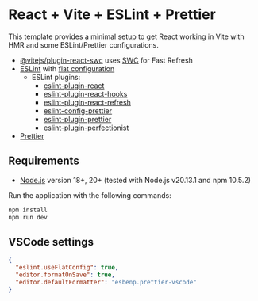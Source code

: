# React + Vite + ESLint + Prettier

This template provides a minimal setup to get React working in Vite with HMR and some ESLint/Prettier configurations.

- [@vitejs/plugin-react-swc](https://github.com/vitejs/vite-plugin-react-swc) uses [SWC](https://swc.rs/) for Fast Refresh
- [ESLint](https://eslint.org/docs/v8.x/) with [flat configuration](https://eslint.org/docs/v8.x/use/configure/migration-guide)
  - ESLint plugins:
    - [eslint-plugin-react](https://www.npmjs.com/package/eslint-plugin-react)
    - [eslint-plugin-react-hooks](https://www.npmjs.com/package/eslint-plugin-react-hooks)
    - [eslint-plugin-react-refresh](https://www.npmjs.com/package/eslint-plugin-react-refresh)
    - [eslint-config-prettier](https://www.npmjs.com/package/eslint-config-prettier)
    - [eslint-plugin-prettier](https://www.npmjs.com/package/eslint-plugin-prettier)
    - [eslint-plugin-perfectionist](https://eslint-plugin-perfectionist.azat.io/guide/introduction)
- [Prettier](https://prettier.io/docs/en/)

## Requirements

- [Node.js](https://nodejs.org/en) version 18+, 20+ (tested with Node.js v20.13.1 and npm 10.5.2)

Run the application with the following commands:

```bash
npm install
npm run dev
```

## VSCode settings

```json
{
  "eslint.useFlatConfig": true,
  "editor.formatOnSave": true,
  "editor.defaultFormatter": "esbenp.prettier-vscode"
}
```
